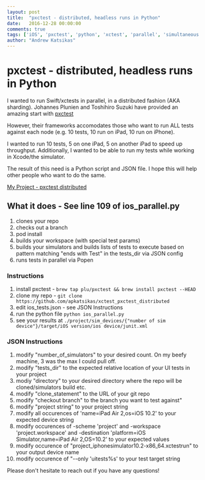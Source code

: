```yaml
---
layout: post
title:  "pxctest - distributed, headless runs in Python"
date:   2016-12-28 00:00:00
comments: true
tags: ['iOS', 'pxctest', 'python', 'xctest', 'parallel', 'simultaneous', 'tests', 'test', 'testing', 'ui', 'simulators', 'swift', 'distributed']
author: "Andrew Katsikas"
---
```


# pxctest - distributed, headless runs in Python

I wanted to run Swift/xctests in parallel, in a distributed fashion (AKA sharding). Johannes Plunien and Toshihiro Suzuki have provided an amazing start with [pxctest](https://github.com/plu/pxctest) 

However, their frameworks accomodates those who want to run ALL tests against each node (e.g. 10 tests, 10 run on iPad, 10 run on iPhone).

I wanted to run 10 tests, 5 on one iPad, 5 on another iPad to speed up throughput. Additionally, I wanted to be able to run my tests while working in Xcode/the simulator.

The result of this need is a Python script and JSON file. I hope this will help other people who want to do the same.

[My Project - pxctest distributed](https://github.com/apkatsikas/xctest_pxctest_distributed)

## What it does - See line 109 of ios_parallel.py
1. clones your repo
2. checks out a branch
3. pod install
4. builds your workspace (with special test params)
5. builds your simulators and builds lists of tests to execute based on pattern matching "ends with Test" in the tests_dir via JSON config
6. runs tests in parallel via Popen

### Instructions
1. install pxctest - ``brew tap plu/pxctest && brew install pxctest --HEAD``
2. clone my repo - ``git clone https://github.com/apkatsikas/xctest_pxctest_distributed ``
3. edit ios_tests.json - see JSON Instructions
4. run the python file ``python ios_parallel.py``
5. see your results at ``./project/sim_devices/{"number of sim device"}/target/iOS version/ios device/junit.xml``

### JSON Instructions
1. modify "number_of_simulators" to your desired count. On my beefy machine, 3 was the max I could pull off.
2. modify "tests_dir" to the expected relative location of your UI tests in your project
3. modiy "directory" to your desired directory where the repo will be cloned/simulators build etc.
4. modify "clone_statement" to the URL of your git repo
5. modify "checkout branch" to the branch you want to test against"
6. modify "project string" to your project string
7. modify all occurences of 'name=iPad Air 2,os=iOS 10.2' to your expected device string
8. modify occurences of -scheme 'project' and -workspace 'project.workspace' and -destination 'platform=iOS Simulator,name=iPad Air 2,OS=10.2' to your expected values
9. modify occurence of \"project_iphonesimulator10.2-x86_64.xctestrun\" to your output device name
10. modify occurence of "--only 'uitests%s' to your test target string

Please don't hesitate to reach out if you have any questions!
